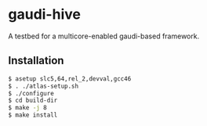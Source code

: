 gaudi-hive
==========

A testbed for a multicore-enabled gaudi-based framework.

Installation
------------

```sh
$ asetup slc5,64,rel_2,devval,gcc46
$ . ./atlas-setup.sh
$ ./configure
$ cd build-dir
$ make -j 8
$ make install
```

